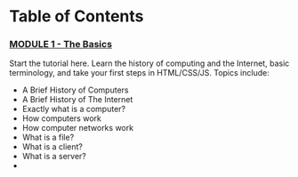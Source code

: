 # Table of Contents
### [MODULE 1 - The Basics](tutorial_module_1/01_HTML/01.md)
Start the tutorial here. Learn the history of computing and the Internet, basic terminology, and take your first steps in HTML/CSS/JS.
Topics include:
- A Brief History of Computers
- A Brief History of The Internet
- Exactly what is a computer?
- How computers work
- How computer networks work
- What is a file?
- What is a client?
- What is a server?
- 